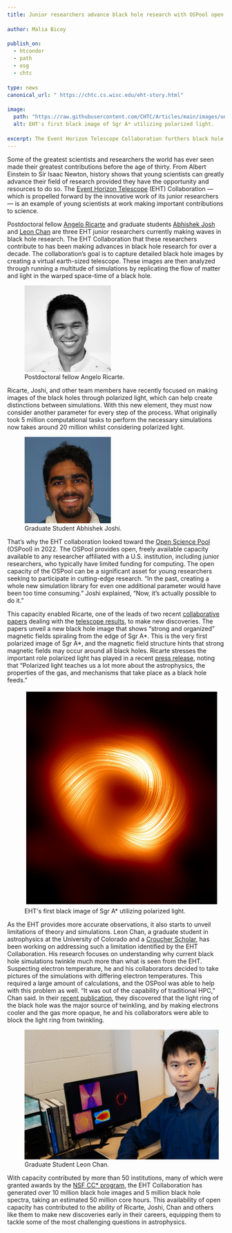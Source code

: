 ```yaml
---
title: Junior researchers advance black hole research with OSPool open capacity

author: Malia Bicoy

publish_on:
  - htcondor
  - path
  - osg
  - chtc
  
type: news
canonical_url: " https://chtc.cs.wisc.edu/eht-story.html"

image:
  path: "https://raw.githubusercontent.com/CHTC/Articles/main/images/unnamed_01.png"
  alt: EHT's first black image of Sgr A* utilizing polarized light.
  
excerpt: The Event Horizon Telescope Collaboration furthers black hole research with a little help from the OSPool open capacity.
---
```

Some of the greatest scientists and researchers the world has ever seen made their greatest contributions before the age of thirty. 
From Albert Einstein to Sir Isaac Newton, history shows that young scientists can greatly advance their field of research provided 
they have the opportunity and resources to do so. The [Event Horizon Telescope](https://eventhorizontelescope.org) (EHT) Collaboration 
— which is propelled forward by the innovative work of its junior researchers — is an example of young scientists at work making 
important contributions to science.

Postdoctoral fellow [Angelo Ricarte](https://bhi.fas.harvard.edu/people/angelo-ricarte/) and graduate students
[Abhishek Josh](https://physics.illinois.edu/people/directory/profile/avjoshi2) and [Leon Chan](https://sites.google.com/view/leonastrophy/main?pli=1) 
are three EHT junior researchers currently making waves in black hole research. The EHT Collaboration that these researchers contribute 
to has been making advances in black hole research for over a decade. The collaboration’s goal is to capture detailed black hole images
by creating a virtual earth-sized telescope. These images are then analyzed through running a multitude of simulations by replicating 
the flow of matter and light in the warped space-time of a black hole.

<figure class="figure float-end" style="margin-right: 1em">
  <img src='https://raw.githubusercontent.com/CHTC/Articles/main/images/Ricarte.jpg' height="200" width="200" class="figure-img img-fluid rounded" alt="Postdoctoral fellow Angelo Ricarte">
  <figcaption class="figure-caption">Postdoctoral fellow Angelo Ricarte.
<br/></figcaption>
</figure>

Ricarte, Joshi, and other team members have recently focused on making images of the black holes through polarized light, which can help 
create distinctions between simulations. With this new element, they must now consider another parameter for every step of the process. 
What originally took 5 million computational tasks to perform the necessary simulations now takes around 20 million whilst considering polarized light.

<figure class="figure float-end" style="margin-lelft: 1em">
  <img src='https://raw.githubusercontent.com/CHTC/Articles/main/images/Joshi.png' height="200" width="200" class="figure-img img-fluid rounded" alt="Graduate student Abhishek Joshi">
  <figcaption class="figure-caption">Graduate Student Abhishek Joshi.
<br/></figcaption>
</figure>

That’s why the EHT collaboration looked toward the [Open Science Pool](https://osg-htc.org/services/open_science_pool) (OSPool) in 2022. 
The OSPool provides open, freely available capacity available to any researcher affiliated with a U.S. institution, including junior 
researchers, who typically have limited funding for computing. The open capacity of the OSPool can be a significant asset for young 
researchers seeking to participate in cutting-edge research. “In the past, creating a whole new simulation library for even one additional 
parameter would have been too time consuming.” Joshi explained, “Now, it’s actually possible to do it.”

This capacity enabled Ricarte, one of the leads of two recent [collaborative papers](https://iopscience.iop.org/article/10.3847/2041-8213/ad2df1) 
dealing with the [telescope results](https://iopscience.iop.org/article/10.3847/2041-8213/ad2df0), to make new discoveries. The papers unveil a new 
black hole image that shows “strong and organized” magnetic fields spiraling from the edge of Sgr A*. This is the very first polarized image of Sgr A*, 
and the magnetic field structure hints that strong magnetic fields may occur around all black holes. Ricarte stresses the important role polarized light 
has played in a recent [press release](https://eventhorizontelescope.org/blog/astronomers-unveil-strong-magnetic-fields-spiraling-edge-milky-way%E2%80%99s-central-black-hole),
noting that “Polarized light teaches us a lot more about the astrophysics, the properties of the gas, and mechanisms that take place as a black hole feeds.”

<figure class="figure float-end" style="margin-right: 1em">
  <img src='https://raw.githubusercontent.com/CHTC/Articles/main/images/unnamed_01.png' height="500" width="500" class="figure-img img-fluid rounded" alt="EHT's first black image of Sgr A* utilizing polarized light.">
  <figcaption class="figure-caption">EHT's first black image of Sgr A* utilizing polarized light.
<br/></figcaption>
</figure>

As the EHT provides more accurate observations, it also starts to unveil limitations of theory and simulations. Leon Chan, a graduate student in astrophysics 
at the University of Colorado and a [Croucher Scholar](https://croucher.org.hk/en/funding/study_awards/scholarships), has been working on addressing such a 
limitation identified by the EHT Collaboration. His research focuses on understanding why current black hole simulations twinkle much more than what is seen 
from the EHT. Suspecting electron temperature, he and his collaborators decided to take pictures of the simulations with differing electron temperatures. This 
required a large amount of calculations, and the OSPool was able to help with this problem as well. “It was out of the capability of traditional HPC,” 
Chan said. In their  [recent publication](https://iopscience.iop.org/article/10.3847/1538-4357/ad2454/meta), they discovered that the light ring of the black 
hole was the major source of twinkling, and by making electrons cooler and the gas more opaque, he and his collaborators were able to block the light ring from twinkling.

<figure class="figure float-end" style="margin-right: 1em">
  <img src='https://raw.githubusercontent.com/CHTC/Articles/main/images/Chan.jpg' height="300" width="450" class="figure-img img-fluid rounded" alt="Graduate student Leon Chan">
  <figcaption class="figure-caption">Graduate Student Leon Chan.
<br/></figcaption>
</figure>


With capacity contributed by more than 50 institutions, many of which were granted awards by the [NSF CC* program](https://new.nsf.gov/funding/opportunities/campus-cyberinfrastructure-cc), 
the EHT Collaboration has generated over 10 million black hole images and 5 million black hole spectra, taking an estimated 50 million core hours. This availability of open capacity
has contributed to the ability of Ricarte, Joshi, Chan and others like them to make new discoveries early in their careers,
equipping them to tackle some of the most challenging questions in astrophysics.
